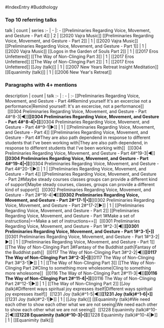 #IndexEntry #Buddhology

### Top 10 referring talks
talk | count | series
:- | - |: -
[[Preliminaries Regarding Voice, Movement, and Gesture - Part 4]] | 2 | [[2020 Vajra Music]]
[[Preliminaries Regarding Voice, Movement, and Gesture - Part 2]] | 1 | [[2020 Vajra Music]]
[[Preliminaries Regarding Voice, Movement, and Gesture - Part 1]] | 1 | [[2020 Vajra Music]]
[[Logos in the Garden of Souls Part 2]] | 1 | [[2017 Eros Unfettered]]
[[The Way of Non-Clinging Part 3]] | 1 | [[2017 Eros Unfettered]]
[[The Way of Non-Clinging Part 2]] | 1 | [[2017 Eros Unfettered]]
[[Joy (talk)]] | 1 | [[2007 New Years Retreat Insight Meditation]]
[[Equanimity (talk)]] | 1 | [[2006 New Year's Retreat]]

### Paragraphs with 4+ mentions
description | count | talk
:- | : - | :-
[[Preliminaries Regarding Voice, Movement, and Gesture - Part 4#Remind yourself It's an excercise not a performance\|Remind yourself: It's an excercise, not a performance]] &nbsp;&nbsp;[[0304 Preliminaries Regarding Voice, Movement, and Gesture - Part 4#^8-3\|◀]]**[[0304 Preliminaries Regarding Voice, Movement, and Gesture - Part 4#^8-4\|•]]**[[0304 Preliminaries Regarding Voice, Movement, and Gesture - Part 4#^9-1\|▶]] | 1 | [[Preliminaries Regarding Voice, Movement, and Gesture - Part 4]]
[[Preliminaries Regarding Voice, Movement, and Gesture - Part 4#They are also path dependend in response to different students that I've been working with\|They are also path dependend, in response to different students that I've been working with]] &nbsp;&nbsp;[[0304 Preliminaries Regarding Voice, Movement, and Gesture - Part 4#^19-3\|◀]]**[[0304 Preliminaries Regarding Voice, Movement, and Gesture - Part 4#^19-4\|•]]**[[0304 Preliminaries Regarding Voice, Movement, and Gesture - Part 4#^20-1\|▶]] | 1 | [[Preliminaries Regarding Voice, Movement, and Gesture - Part 4]]
[[Preliminaries Regarding Voice, Movement, and Gesture - Part 2#Maybe steady courses classes groups can provide a different kind of support\|Maybe steady courses, classes, groups can provide a different kind of support]] &nbsp;&nbsp;[[0302 Preliminaries Regarding Voice, Movement, and Gesture - Part 2#^16-4\|◀]]**[[0302 Preliminaries Regarding Voice, Movement, and Gesture - Part 2#^17-1\|•]]**[[0302 Preliminaries Regarding Voice, Movement, and Gesture - Part 2#^17-2\|▶]] | 1 | [[Preliminaries Regarding Voice, Movement, and Gesture - Part 2]]
[[Preliminaries Regarding Voice, Movement, and Gesture - Part 1#Make a set of instructions\|==Make a set of instructions==]] &nbsp;&nbsp;[[0301 Preliminaries Regarding Voice, Movement, and Gesture - Part 1#^2-3\|◀]]**[[0301 Preliminaries Regarding Voice, Movement, and Gesture - Part 1#^3-1\|•]]**[[0301 Preliminaries Regarding Voice, Movement, and Gesture - Part 1#^3-2\|▶]] | 1 | [[Preliminaries Regarding Voice, Movement, and Gesture - Part 1]]
[[The Way of Non-Clinging Part 3#Fantasy of the Buddhist path\|Fantasy of the Buddhist path]] &nbsp;&nbsp;[[0117 The Way of Non-Clinging Part 3#^2-2\|◀]]**[[0117 The Way of Non-Clinging Part 3#^2-3\|•]]**[[0117 The Way of Non-Clinging Part 3#^3-1\|▶]] | 1 | [[The Way of Non-Clinging Part 3]]
[[The Way of Non-Clinging Part 2#Cling to something more wholesome\|Cling to something more wholesome]] &nbsp;&nbsp;[[0116 The Way of Non-Clinging Part 2#^11-3\|◀]]**[[0116 The Way of Non-Clinging Part 2#^11-4\|•]]**[[0116 The Way of Non-Clinging Part 2#^12-1\|▶]] | 1 | [[The Way of Non-Clinging Part 2]]
[[Joy (talk)#Different ways spiritual joy expresses itself\|Different ways spiritual joy expresses itself]] &nbsp;&nbsp;[[1231 Joy (talk)#^1-5\|◀]]**[[1231 Joy (talk)#^1-6\|•]]**[[1231 Joy (talk)#^2-1\|▶]] | 1 | [[Joy (talk)]]
[[Equanimity (talk)#We need each other to show each other what we are not seeing\|We need each other to show each other what we are not seeing]] &nbsp;&nbsp;[[1228 Equanimity (talk)#^10-2\|◀]]**[[1228 Equanimity (talk)#^10-3\|•]]**[[1228 Equanimity (talk)#^10-4\|▶]] | 1 | [[Equanimity (talk)]]

